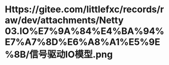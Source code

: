 # Https://gitee.com/littlefxc/records/raw/dev/attachments/Netty 03.IO%E7%9A%84%E4%BA%94%E7%A7%8D%E6%A8%A1%E5%9E%8B/信号驱动IO模型.png

